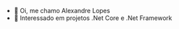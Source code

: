 - 👋 Oi, me chamo Alexandre Lopes
- 👀 Interessado em projetos .Net Core e .Net Framework

<!---
xansepol/xansepol is a ✨ special ✨ repository because its `README.md` (this file) appears on your GitHub profile.
You can click the Preview link to take a look at your changes.
--->
